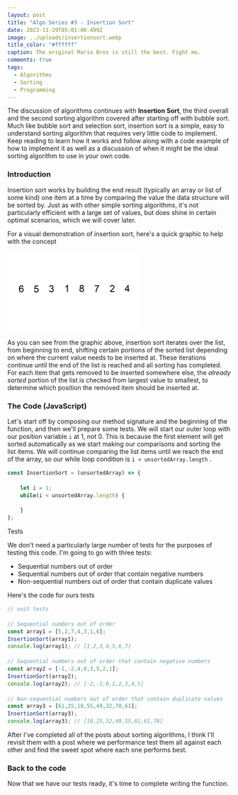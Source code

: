 ```yaml
---
layout: post
title: "Algo Series #3 - Insertion Sort"
date: 2023-11-29T05:01:00.499Z
image: ../uploads/insertionsort.webp
title_color: "#ffffff"
caption: The original Mario Bros is still the best. Fight me.
comments: true
tags:
  - Algorithms
  - Sorting
  - Programming
---
```

The discussion of algorithms continues with **Insertion Sort**, the third overall and the second sorting algorithm covered after starting off with bubble sort. Much like bubble sort and selection sort, insertion sort is a simple, easy to understand sorting algorithm that requires very little code to implement. Keep reading to learn how it works and follow along with a code example of how to implement it as well as a discussion of when it might be the ideal sorting algorithm to use in your own code.

### Introduction

Insertion sort works by building the end result (typically an array or list of some kind) one item at a time by comparing the value the data structure will be sorted by. Just as with other simple sorting algorithms, it's not particularly efficient with a large set of values, but does shine in certain optimal scenarios, which we will cover later. 

For a visual demonstration of insertion sort, here's a quick graphic to help with the concept

![A visual demonstration of the Insertion Sort algorithm](../uploads/insertion-sort-example-300px.gif "Swfung8, CC BY-SA 3.0 <https://creativecommons.org/licenses/by-sa/3.0>, via Wikimedia Commons")

As you can see from the graphic above, insertion sort iterates over the list, from beginning to end, shifting certain portions of the sorted list depending on where the current value needs to be inserted at. These iterations continue until the end of the list is reached and all sorting has completed. For each item that gets removed to be inserted somewhere else, the *already sorted* portion of the list is checked from largest value to smallest, to determine which position the removed item should be inserted at.

### The Code (JavaScript)

Let's start off by composing our method signature and the beginning of the function, and then we'll prepare some tests. We will start our outer loop with our position variable `i` at 1, not 0. This is because the first element will get sorted automatically as we start making our comparisons and sorting the list items. We will continue comparing the list items until we reach the end of the array, so our while loop condition is `i < unsortedArray.length` .

```javascript
const InsertionSort = (unsortedArray) => {

    let i = 1;
    while(i < unsortedArray.length) {
        
    }
};
```

Tests

We don't need a particularly large number of tests for the purposes of testing this code. I'm going to go with three tests:

* Sequential numbers out of order
* Sequential numbers out of order that contain negative numbers
* Non-sequential numbers out of order that contain duplicate values

Here's the code for ours tests

```javascript
// unit tests

// Sequential numbers out of order
const array1 = [5,2,7,4,3,1,6];
InsertionSort(array1);
console.log(array1); // [1,2,3,4,5,6,7]

// Sequential numbers out of order that contain negative numbers
const array2 = [-1,-2,4,0,3,5,2,1];
InsertionSort(array2);
console.log(array2); // [-2,-1,0,1,2,3,4,5]

// Non-sequential numbers out of order that contain duplicate values
const array3 = [61,25,10,55,49,32,70,61];
InsertionSort(array3);
console.log(array3); // [10,25,32,49,55,61,61,70]
```

After I've completed all of the posts about sorting algorithms, I think I'll revisit them with a post where we performance test them all against each other and find the sweet spot where each one performs best.

### Back to the code

Now that we have our tests ready, it's time to complete writing the function.